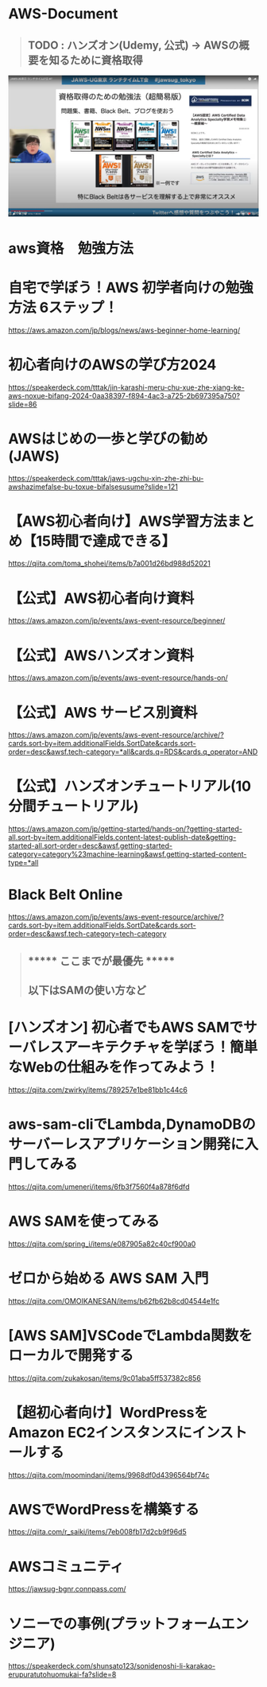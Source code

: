 # AWS-Document
 > ## TODO : ハンズオン(Udemy, 公式) -> AWSの概要を知るために資格取得

<img src="public/images/資格取得のための勉強法.png">

# aws資格　勉強方法
# 自宅で学ぼう！AWS 初学者向けの勉強方法 6ステップ！
https://aws.amazon.com/jp/blogs/news/aws-beginner-home-learning/

# 初心者向けのAWSの学び方2024
https://speakerdeck.com/tttak/jin-karashi-meru-chu-xue-zhe-xiang-ke-aws-noxue-bifang-2024-0aa38397-f894-4ac3-a725-2b697395a750?slide=86

# AWSはじめの一歩と学びの勧め(JAWS)
https://speakerdeck.com/tttak/jaws-ugchu-xin-zhe-zhi-bu-awshazimefalse-bu-toxue-bifalsesusume?slide=121

# 【AWS初心者向け】AWS学習方法まとめ【15時間で達成できる】
https://qiita.com/toma_shohei/items/b7a001d26bd988d52021

# 【公式】AWS初心者向け資料
https://aws.amazon.com/jp/events/aws-event-resource/beginner/

# 【公式】AWSハンズオン資料
https://aws.amazon.com/jp/events/aws-event-resource/hands-on/

# 【公式】AWS サービス別資料
https://aws.amazon.com/jp/events/aws-event-resource/archive/?cards.sort-by=item.additionalFields.SortDate&cards.sort-order=desc&awsf.tech-category=*all&cards.q=RDS&cards.q_operator=AND

# 【公式】ハンズオンチュートリアル(10分間チュートリアル)
https://aws.amazon.com/jp/getting-started/hands-on/?getting-started-all.sort-by=item.additionalFields.content-latest-publish-date&getting-started-all.sort-order=desc&awsf.getting-started-category=category%23machine-learning&awsf.getting-started-content-type=*all

# Black Belt Online
https://aws.amazon.com/jp/events/aws-event-resource/archive/?cards.sort-by=item.additionalFields.SortDate&cards.sort-order=desc&awsf.tech-category=tech-category

 > ## ***** ここまでが最優先 *****
 > ## 以下はSAMの使い方など



# [ハンズオン] 初心者でもAWS SAMでサーバレスアーキテクチャを学ぼう！簡単なWebの仕組みを作ってみよう！
<!-- # [ハンズオン] 初心者でもAWS SAMでサーバレスアーキテクチャを学ぼう:bangbang:簡単なWebの仕組みを作ってみよう:bangbang: -->
https://qiita.com/zwirky/items/789257e1be81bb1c44c6

# aws-sam-cliでLambda,DynamoDBのサーバーレスアプリケーション開発に入門してみる
https://qiita.com/umeneri/items/6fb3f7560f4a878f6dfd

# AWS SAMを使ってみる
https://qiita.com/spring_i/items/e087905a82c40cf900a0

# ゼロから始める AWS SAM 入門
https://qiita.com/OMOIKANESAN/items/b62fb62b8cd04544e1fc

# [AWS SAM]VSCodeでLambda関数をローカルで開発する
https://qiita.com/zukakosan/items/9c01aba5ff537382c856

# 【超初心者向け】WordPressをAmazon EC2インスタンスにインストールする
https://qiita.com/moomindani/items/9968df0d4396564bf74c

# AWSでWordPressを構築する
https://qiita.com/r_saiki/items/7eb008fb17d2cb9f96d5




# AWSコミュニティ
https://jawsug-bgnr.connpass.com/

# ソニーでの事例(プラットフォームエンジニア)
https://speakerdeck.com/shunsato123/sonidenoshi-li-karakao-erupuratutohuomukai-fa?slide=8
